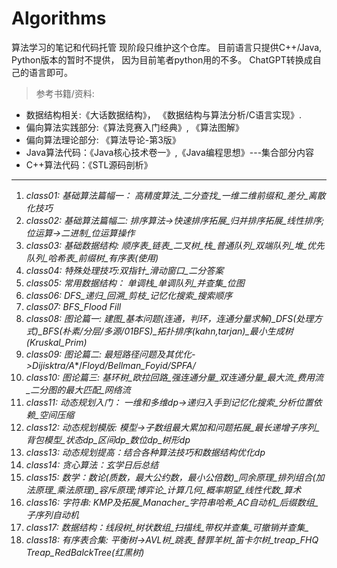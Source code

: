 # Algorithms
算法学习的笔记和代码托管
现阶段只维护这个仓库。
目前语言只提供C++/Java, Python版本的暂时不提供， 因为目前笔者python用的不多。
ChatGPT转换成自己的语言即可。

>参考书籍/资料:
- 数据结构相关:《大话数据结构》， 《数据结构与算法分析/C语言实现》.
- 偏向算法实践部分:《算法竞赛入门经典》, 《算法图解》
- 偏向算法理论部分: 《算法导论-第3版》
- Java算法代码：《Java核心技术卷一》,《Java编程思想》---集合部分内容
- C++算法代码：《STL源码剖析》

----

1. *class01: 基础算法篇幅一： 高精度算法_二分查找_一维二维前缀和_差分_离散化技巧*
2. *class02: 基础算法篇幅二:  排序算法->快速排序拓展_归并排序拓展_线性排序;位运算->二进制_位运算操作*
3. *class03: 基础数据结构: 顺序表_链表_二叉树_栈_普通队列_双端队列_堆_优先队列_哈希表_前缀树_有序表(使用)*
4. *class04: 特殊处理技巧:双指针_滑动窗口_二分答案*
5. *class05: 常用数据结构： 单调栈_单调队列_并查集_位图*
6. *class06: DFS_递归_回溯_剪枝_记忆化搜索_搜索顺序*
7. *class07: BFS_Flood Fill*
8. *class08: 图论篇一: 建图_基本问题(连通，判环，连通分量求解)_DFS(处理方式)_BFS(朴素/分层/多源/01BFS)_拓扑排序(kahn,tarjan)_最小生成树(Kruskal_Prim)*
9. *class09: 图论篇二: 最短路径问题及其优化->Dijisktra/A**/*Floyd/Bellman_Foyid/SPFA/*
10. *class10: 图论篇三: 基环树_欧拉回路_强连通分量_双连通分量_最大流_费用流_二分图的最大匹配_网络流*
11. *class11: 动态规划入门： 一维和多维dp->递归入手到记忆化搜索_分析位置依赖_空间压缩*
12. *class12: 动态规划模版: 模型->子数组最大累加和问题拓展_最长递增子序列_背包模型_状态dp_区间dp_数位dp_树形dp*
13. *class13: 动态规划提高：结合各种算法技巧和数据结构优化dp*
14. *class14: 贪心算法：玄学日后总结*
15. *class15: 数学：数论(质数，最大公约数，最小公倍数)_同余原理_排列组合(加法原理_乘法原理)_容斥原理;博弈论_计算几何_概率期望_线性代数_算术*
16. *class16: 字符串: KMP及拓展_Manacher_字符串哈希_AC自动机_后缀数组_子序列自动机*
17. *class17: 数据结构：线段树_树状数组_扫描线_带权并查集_可撤销并查集_*
18. *class18: 有序表合集: 平衡树->AVL树_跳表_替罪羊树_笛卡尔树_treap_FHQ Treap_RedBalckTree(红黑树)*

